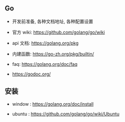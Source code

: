 ## Go
* 开发前准备, 各种文档地址, 各种配置设置

* 官方 wiki: https://github.com/golang/go/wiki

* api 文档:  https://golang.org/pkg

* 内建函数: https://go-zh.org/pkg/builtin/

* faq: https://golang.org/doc/faq

* https://godoc.org/

## 安装
* window : https://golang.org/doc/install

* ubuntu : https://github.com/golang/go/wiki/Ubuntu
